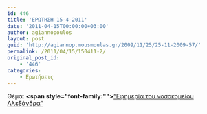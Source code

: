 ```yaml
---
id: 446
title: 'ΕΡΩΤΗΣΗ 15-4-2011'
date: '2011-04-15T00:00:00+03:00'
author: agiannopoulos
layout: post
guid: 'http://agiannop.mousmoulas.gr/2009/11/25/25-11-2009-57/'
permalink: /2011/04/15/150411-2/
original_post_id:
    - '446'
categories:
    - Ερωτήσεις
---
```


Θέμα: **<span style="font-family:""></span>**[“Εφημερία του νοσοκομείου Αλεξάνδρα” ](/wp-content/uploads/2009/11/15042011_erotisi_gia_aleksadras.pdf)
